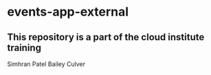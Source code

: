 # events-app-external
## This repository is a part of the cloud institute training
Simhran Patel
Bailey Culver

